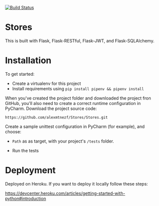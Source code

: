 [![Build Status](https://travis-ci.org/alexmtnezf/Stores.svg?branch=master)](https://travis-ci.org/alexmtnezf/Stores)

# Stores
This is built with Flask, Flask-RESTful, Flask-JWT, and Flask-SQLAlchemy.

# Installation
To get started:

- Create a virtualenv for this project
- Install requirements using `pip install pipenv && pipenv install`

When you've created the project folder and downloaded the project fron GitHub, you'll also need to create a correct runtime configuration in PyCharm.
Download the project source code:
        
    https://github.com/alexmtnezf/Stores/Stores.git  

Create a sample unittest configuration in PyCharm (for example), and choose:

- `Path` as as target, with your project's `/tests` folder.

-  Run the tests 

# Deployment
Deployed on Heroku.
If you want to deploy it locally follow these steps:

https://devcenter.heroku.com/articles/getting-started-with-python#introduction